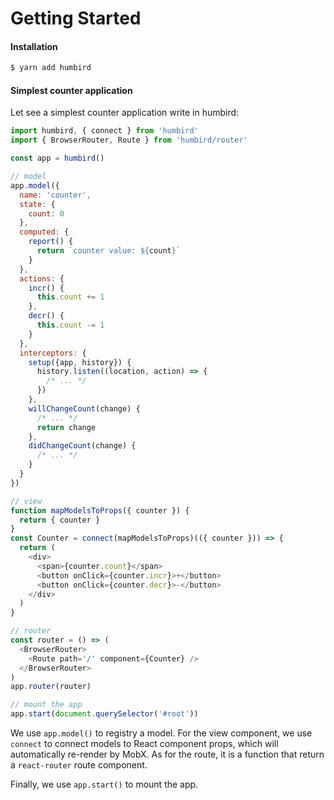 # Getting Started

#### Installation

```bash
$ yarn add humbird
```

#### Simplest counter application

Let see a simplest counter application write in humbird:

```js
import humbird, { connect } from 'humbird'
import { BrowserRouter, Route } from 'humbird/router'

const app = humbird()

// model
app.model({
  name: 'counter',
  state: {
    count: 0
  },
  computed: {
    report() {
      return `counter value: ${count}`
    }
  },
  actions: {
    incr() {
      this.count += 1
    },
    decr() {
      this.count -= 1
    }
  },
  interceptors: {
    setup({app, history}) {
      history.listen((location, action) => {
        /* ... */
      })
    },
    willChangeCount(change) {
      /* ... */
      return change
    },
    didChangeCount(change) {
      /* ... */
    }
  }
})

// view
function mapModelsToProps({ counter }) {
  return { counter }
}
const Counter = connect(mapModelsToProps)(({ counter })) => {
  return (
    <div>
      <span>{counter.count}</span>
      <button onClick={counter.incr}>+</button>
      <button onClick={counter.decr}>-</button>
    </div>
  )
}

// router
const router = () => (
  <BrowserRouter>
    <Route path='/' component={Counter} />
  </BrowserRouter>
)
app.router(router)

// mount the app
app.start(document.querySelector('#root'))
```

We use `app.model()` to registry a model. For the view component, we use `connect` to connect models to React component props, which will automatically re-render by MobX. As for the route, it is a function that return a `react-router` route component.

Finally, we use `app.start()` to mount the app.

